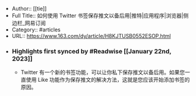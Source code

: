 - Author:: [[tie]]
- Full Title:: 如何使用 Twitter 书签保存推文以备后用|推特|应用程序|浏览器|侧边栏_网易订阅
- Category:: #articles
- URL:: https://www.163.com/dy/article/H8KJTUSB0552ESOP.html
- ### Highlights first synced by #Readwise [[January 22nd, 2023]]
    - Twitter 有一个新的书签功能，可以让你私下保存推文以备后用。如果您一直使用 Like 功能作为保存推文的解决方法，这就是您应该开始添加书签的原因。
